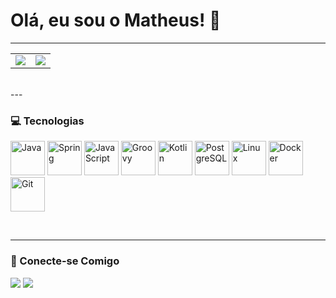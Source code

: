 # Olá, eu sou o Matheus! 👋
---
<table align="center">
  <tr>
    <td align="center">
      <img src="https://github-readme-stats.vercel.app/api?username=Matheus-Nisholas&show_icons=true&theme=dracula&include_all_commits=true&count_private=true"/>
    </td>
    <td align="center">
      <img src="https://github-readme-stats.vercel.app/api/top-langs/?username=Matheus-Nisholas&layout=compact&langs_count=7&theme=dracula"/>
    </td>
  </tr>
</table>
<br>
---

### 💻 Tecnologias
<p align="left">
    <img src="https://cdn.jsdelivr.net/gh/devicons/devicon/icons/java/java-original-wordmark.svg" alt="Java" width="55" height="55"/>
    <img src="https://cdn.jsdelivr.net/gh/devicons/devicon/icons/spring/spring-original-wordmark.svg" alt="Spring" width="55" height="55"/>
    <img src="https://cdn.jsdelivr.net/gh/devicons/devicon/icons/javascript/javascript-original.svg" alt="JavaScript" width="55" height="55"/>
    <img src="https://cdn.jsdelivr.net/gh/devicons/devicon/icons/groovy/groovy-original.svg" alt="Groovy" width="55" height="55"/>
    <img src="https://cdn.jsdelivr.net/gh/devicons/devicon/icons/kotlin/kotlin-original-wordmark.svg" alt="Kotlin" width="55" height="55"/>
    <img src="https://cdn.jsdelivr.net/gh/devicons/devicon/icons/postgresql/postgresql-original-wordmark.svg" alt="PostgreSQL" width="55" height="55"/>
    <img src="https://cdn.jsdelivr.net/gh/devicons/devicon/icons/linux/linux-original.svg" alt="Linux" width="55" height="55"/>
    <img src="https://cdn.jsdelivr.net/gh/devicons/devicon/icons/docker/docker-original-wordmark.svg" alt="Docker" width="55" height="55"/>
    <img src="https://cdn.jsdelivr.net/gh/devicons/devicon/icons/git/git-original-wordmark.svg" alt="Git" width="55" height="55"/>
</p>

<br>

---

### 🔗 Conecte-se Comigo
<p align="left">
  <a href="https://www.linkedin.com/in/nisholas-dev/" target="_blank"><img src="https://img.shields.io/badge/-LinkedIn-%230077B5?style=for-the-badge&logo=linkedin&logoColor=white" target="_blank"></a>
  <a href="mailto:nisholas.workspace@outlook.com"><img src="https://img.shields.io/badge/-Email-%230078D4?style=for-the-badge&logo=microsoft-outlook&logoColor=white" target="_blank"></a>
</p>
